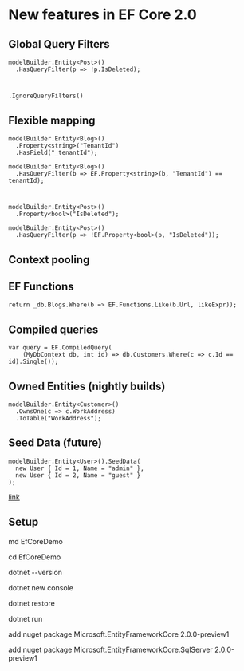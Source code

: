 # New features in EF Core 2.0

## Global Query Filters

    modelBuilder.Entity<Post>()
      .HasQueryFilter(p => !p.IsDeleted);
#
    .IgnoreQueryFilters()

## Flexible mapping

    modelBuilder.Entity<Blog>()
      .Property<string>("TenantId")
      .HasField("_tenantId");

    modelBuilder.Entity<Blog>()
      .HasQueryFilter(b => EF.Property<string>(b, "TenantId") == tenantId);
#

    modelBuilder.Entity<Post>()
      .Property<bool>("IsDeleted");

    modelBuilder.Entity<Post>()
      .HasQueryFilter(p => !EF.Property<bool>(p, "IsDeleted"));

## Context pooling

## EF Functions

    return _db.Blogs.Where(b => EF.Functions.Like(b.Url, likeExpr));	

## Compiled queries

    var query = EF.CompiledQuery(
        (MyDbContext db, int id) => db.Customers.Where(c => c.Id == id).Single());

## Owned Entities (nightly builds)

    modelBuilder.Entity<Customer>()
      .OwnsOne(c => c.WorkAddress)
      .ToTable("WorkAddress"); 

## Seed Data (future)

    modelBuilder.Entity<User>().SeedData(
      new User { Id = 1, Name = "admin" },
      new User { Id = 2, Name = "guest" }
    );


[link](https://github.com/rowanmiller/Demo-EFCore/blob/master/CompletedSourceCode/SeedData/Migrations/)

## Setup

md EfCoreDemo

cd EfCoreDemo

dotnet --version

dotnet new console

dotnet restore

dotnet run

add nuget package Microsoft.EntityFrameworkCore 2.0.0-preview1

add nuget package Microsoft.EntityFrameworkCore.SqlServer 2.0.0-preview1